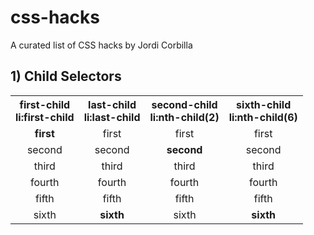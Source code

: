 # css-hacks

A curated list of CSS hacks by Jordi Corbilla

## 1) Child Selectors

<table>
  <tbody>
    <tr>
      <th align="center">first-child<br>li:first-child</th>
      <th align="center">last-child<br>li:last-child</th>
      <th align="center">second-child<br>li:nth-child(2)</th>
      <th align="center">sixth-child<br>li:nth-child(6)</th>
    </tr>
    <tr>
      <td align="center"><b>first</b></td>
      <td align="center">first</td>
      <td align="center">first</td>
      <td align="center">first</td>
    </tr>
    <tr>
      <td align="center">second</td>
      <td align="center">second</td>
      <td align="center"><b>second</b></td>
      <td align="center">second</td>
    </tr>
    <tr>
      <td align="center">third</td>
      <td align="center">third</td>
      <td align="center">third</td>
      <td align="center">third</td>
    </tr>
    <tr>
      <td align="center">fourth</td>
      <td align="center">fourth</td>
      <td align="center">fourth</td>
      <td align="center">fourth</td>
    </tr>
    <tr>
      <td align="center">fifth</td>
      <td align="center">fifth</td>
      <td align="center">fifth</td>
      <td align="center">fifth</td>
    </tr>
    <tr>
      <td align="center">sixth</td>
      <td align="center"><b>sixth</b></td>
      <td align="center">sixth</td>
      <td align="center"><b>sixth</b></td>
    </tr>    
  </tbody>
</table>
